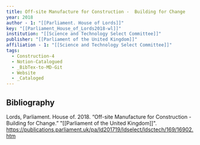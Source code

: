 ```yaml
---
title: Off-site Manufacture for Construction -  Building for Change
year: 2018
author - 1: "[[Parliament. House of Lords]]"
key: "[[Parliament_House_of_Lords2018-wl]]"
institution: "[[Science and Technology Select Committee]]"
publisher: "[[Parliament of the United Kingdom]]"
affiliation - 1: "[[Science and Technology Select Committee]]"
tags:
  - Construction-4
  - Notion-Catalogued
  - _BibTex-to-MD-Git
  - Website
  - _Cataloged
---
```


## Bibliography
Lords, Parliament. House of. 2018. “Off-site Manufacture for Construction -  Building for Change.” "[[Parliament of the United Kingdom]]". https://publications.parliament.uk/pa/ld201719/ldselect/ldsctech/169/16902.htm